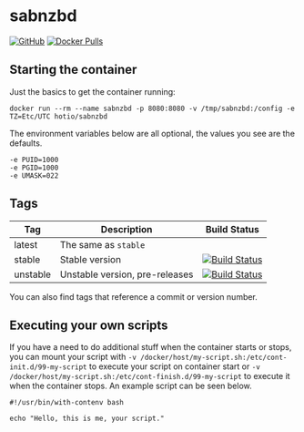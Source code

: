 # sabnzbd

[![GitHub](https://img.shields.io/badge/source-github-lightgrey)](https://github.com/hotio/docker-sabnzbd)
[![Docker Pulls](https://img.shields.io/docker/pulls/hotio/sabnzbd)](https://hub.docker.com/r/hotio/sabnzbd)

## Starting the container

Just the basics to get the container running:

```shell
docker run --rm --name sabnzbd -p 8080:8080 -v /tmp/sabnzbd:/config -e TZ=Etc/UTC hotio/sabnzbd
```

The environment variables below are all optional, the values you see are the defaults.

```shell
-e PUID=1000
-e PGID=1000
-e UMASK=022
```

## Tags

| Tag      | Description                    | Build Status                                                                                                                                              |
| ---------|--------------------------------|-----------------------------------------------------------------------------------------------------------------------------------------------------------|
| latest   | The same as `stable`           |                                                                                                                                                           |
| stable   | Stable version                 | [![Build Status](https://cloud.drone.io/api/badges/hotio/docker-sabnzbd/status.svg?ref=refs/heads/stable)](https://cloud.drone.io/hotio/docker-sabnzbd)   |
| unstable | Unstable version, pre-releases | [![Build Status](https://cloud.drone.io/api/badges/hotio/docker-sabnzbd/status.svg?ref=refs/heads/unstable)](https://cloud.drone.io/hotio/docker-sabnzbd) |

You can also find tags that reference a commit or version number.

## Executing your own scripts

If you have a need to do additional stuff when the container starts or stops, you can mount your script with `-v /docker/host/my-script.sh:/etc/cont-init.d/99-my-script` to execute your script on container start or `-v /docker/host/my-script.sh:/etc/cont-finish.d/99-my-script` to execute it when the container stops. An example script can be seen below.

```shell
#!/usr/bin/with-contenv bash

echo "Hello, this is me, your script."
```
